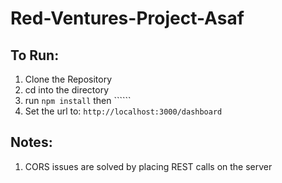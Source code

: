 # Red-Ventures-Project-Asaf

## To Run:

1. Clone the Repository
2. cd into the directory
3. run ```npm install``` then ``````
4. Set the url to: ```http://localhost:3000/dashboard```

## Notes:
1. CORS issues are solved by placing REST calls on the server